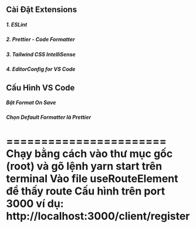 ## Cài Đặt Extensions

##### 1. ESLint

##### 2. Prettier - Code Formatter

##### 3. Tailwind CSS IntelliSense

##### 4. EditorConfig for VS Code

## Cấu Hình VS Code

##### Bật Format On Save

##### Chọn Default Formatter là Prettier

=======================  
Chạy bằng cách vào thư mục gốc (root) và gõ lệnh yarn start trên terminal
Vào file useRouteElement để thấy route
Cấu hình trên port 3000 ví dụ: http://localhost:3000/client/register
============================
